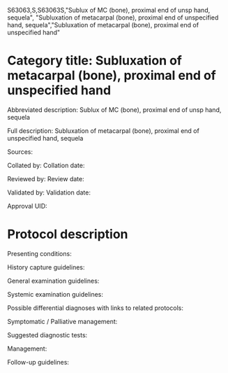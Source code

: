 S63063,S,S63063S,"Sublux of MC (bone), proximal end of unsp hand, sequela", "Subluxation of metacarpal (bone), proximal end of unspecified hand, sequela","Subluxation of metacarpal (bone), proximal end of unspecified hand"
# Category title: Subluxation of metacarpal (bone), proximal end of unspecified hand

Abbreviated description: Sublux of MC (bone), proximal end of unsp hand, sequela

Full description: Subluxation of metacarpal (bone), proximal end of unspecified hand, sequela

Sources:

Collated by:
Collation date:

Reviewed by:
Review date:

Validated by:
Validation date:

Approval UID:

# Protocol description

Presenting conditions:

History capture guidelines:

General examination guidelines:

Systemic examination guidelines:

Possible differential diagnoses with links to related protocols:

Symptomatic / Palliative management:

Suggested diagnostic tests:

Management:

Follow-up guidelines:
